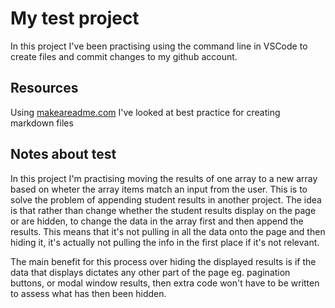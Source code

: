# My test project

In this project I've been practising using the command line in VSCode to create files and commit changes to my github account.

## Resources

Using [makeareadme.com](https//makeareadme.com) I've looked at best practice for creating markdown files

## Notes about test

In this project I'm practising moving the results of one array to a new array based on wheter the array items match an input from the user. This is to solve the problem of appending student results in another project. The idea is that rather than change whether the student results display on the page or are hidden, to change the data in the array first and then append the results. This means that it's not pulling in all the data onto the page and then hiding it, it's actually not pulling the info in the first place if it's not relevant.

The main benefit for this process over hiding the displayed results is if the data that displays dictates any other part of the page eg. pagination buttons, or modal window results, then extra code won't have to be written to assess what has then been hidden.